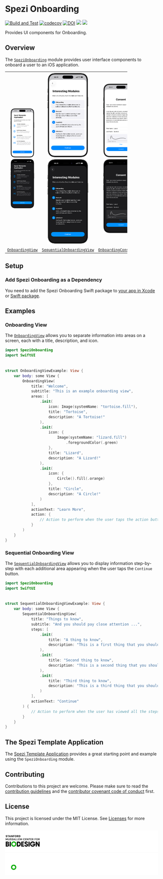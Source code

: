 <!--

This source file is part of the Stanford Spezi open-source project.

SPDX-FileCopyrightText: 2022 Stanford University and the project authors (see CONTRIBUTORS.md)

SPDX-License-Identifier: MIT
  
-->

# Spezi Onboarding

[![Build and Test](https://github.com/StanfordSpezi/SpeziOnboarding/actions/workflows/build-and-test.yml/badge.svg)](https://github.com/StanfordSpezi/SpeziOnboarding/actions/workflows/build-and-test.yml)
[![codecov](https://codecov.io/gh/StanfordSpezi/SpeziOnboarding/branch/main/graph/badge.svg?token=lsRIXi5IXY)](https://codecov.io/gh/StanfordSpezi/SpeziOnboarding)
[![DOI](https://zenodo.org/badge/DOI/10.5281/zenodo.7806970.svg)](https://doi.org/10.5281/zenodo.7806970)
[![](https://img.shields.io/endpoint?url=https%3A%2F%2Fswiftpackageindex.com%2Fapi%2Fpackages%2FStanfordSpezi%2FSpeziOnboarding%2Fbadge%3Ftype%3Dswift-versions)](https://swiftpackageindex.com/StanfordSpezi/SpeziOnboarding)
[![](https://img.shields.io/endpoint?url=https%3A%2F%2Fswiftpackageindex.com%2Fapi%2Fpackages%2FStanfordSpezi%2FSpeziOnboarding%2Fbadge%3Ftype%3Dplatforms)](https://swiftpackageindex.com/StanfordSpezi/SpeziOnboarding)

Provides UI components for Onboarding.


## Overview

The [`SpeziOnboarding`](https://swiftpackageindex.com/stanfordspezi/spezionboarding/documentation/spezionboarding) module provides user interface components to onboard a user to an iOS application.

<table style="width: 80%">
  <tr>
    <td align="center" width="33.33333%">
      <img src="Sources/SpeziOnboarding/SpeziOnboarding.docc/Resources/OnboardingView.png#gh-light-mode-only" alt="Screenshot displaying the onboarding view" width="80%"/>
      <img src="Sources/SpeziOnboarding/SpeziOnboarding.docc/Resources/OnboardingView~dark.png#gh-dark-mode-only" alt="Screenshot displaying the onboarding view" width="80%"/>
    </td>
    <td align="center" width="33.33333%">
      <img src="Sources/SpeziOnboarding/SpeziOnboarding.docc/Resources/SequentialOnboarding.png#gh-light-mode-only" alt="Screenshot displaying the sequential onboarding view" width="80%"/>
      <img src="Sources/SpeziOnboarding/SpeziOnboarding.docc/Resources/SequentialOnboarding~dark.png#gh-dark-mode-only" alt="Screenshot displaying the sequential onboarding view" width="80%"/>
    </td>
    <td align="center" width="33.33333%">
      <img src="Sources/SpeziOnboarding/SpeziOnboarding.docc/Resources/Consent.png#gh-light-mode-only" alt="Screenshot displaying the onboarding view" width="80%"/>
      <img src="Sources/SpeziOnboarding/SpeziOnboarding.docc/Resources/Consent~dark.png#gh-dark-mode-only" alt="Screenshot displaying the onboarding view" width="80%"/>
    </td>
  </tr>
  <tr>
    <td align="center">
      <a href="https://swiftpackageindex.com/stanfordspezi/spezionboarding/documentation/spezionboarding/onboardingview">
        <code>OnboardingView</code>
      </a>
    </td>
    <td align="center">
      <a href="https://swiftpackageindex.com/stanfordspezi/spezionboarding/documentation/spezionboarding/sequentialonboardingview">
        <code>SequentialOnboardingView</code>
      </a>
    </td>
    <td align="center">
      <a href="https://swiftpackageindex.com/stanfordspezi/speziconsent/documentation/speziconsent/onboardingconsentview">
        <code>OnboardingConsentView</code>
      </a>
    </td>
  </tr>
</table>


## Setup

### Add Spezi Onboarding as a Dependency

You need to add the Spezi Onboarding Swift package to
[your app in Xcode](https://developer.apple.com/documentation/xcode/adding-package-dependencies-to-your-app#) or
[Swift package](https://developer.apple.com/documentation/xcode/creating-a-standalone-swift-package-with-xcode#Add-a-dependency-on-another-Swift-package).


## Examples

### Onboarding View

The [`OnboardingView`](https://swiftpackageindex.com/stanfordspezi/spezionboarding/documentation/spezionboarding/onboardingview) allows you to separate information into areas on a screen, each with a title, description, and icon.

```swift
import SpeziOnboarding
import SwiftUI


struct OnboardingViewExample: View {
    var body: some View {
        OnboardingView(
            title: "Welcome",
            subtitle: "This is an example onboarding view",
            areas: [
                .init(
                    icon: Image(systemName: "tortoise.fill"), 
                    title: "Tortoise", 
                    description: "A Tortoise!"
                ),
                .init(
                    icon: {
                        Image(systemName: "lizard.fill")
                            .foregroundColor(.green)
                    },
                    title: "Lizard", 
                    description: "A Lizard!"
                ),
                .init(
                    icon: {
                        Circle().fill(.orange)
                    }, 
                    title: "Circle", 
                    description: "A Circle!"
                )
            ],
            actionText: "Learn More",
            action: {
                // Action to perform when the user taps the action button.
            }
        )
    }
}
```


### Sequential Onboarding View

The [`SequentialOnboardingView`](https://swiftpackageindex.com/stanfordspezi/spezionboarding/documentation/spezionboarding/sequentialonboardingview) allows you to display information step-by-step with each additional area appearing when the user taps the `Continue` button.

```swift
import SpeziOnboarding
import SwiftUI


struct SequentialOnboardingViewExample: View {
    var body: some View {
        SequentialOnboardingView(
            title: "Things to know",
            subtitle: "And you should pay close attention ...",
            steps: [
                .init(
                    title: "A thing to know", 
                    description: "This is a first thing that you should know; read carefully!"
                ),
                .init(
                    title: "Second thing to know", 
                    description: "This is a second thing that you should know; read carefully!"
                ),
                .init(
                    title: "Third thing to know", 
                    description: "This is a third thing that you should know; read carefully!"
                )
            ],
            actionText: "Continue"
        ) {
            // Action to perform when the user has viewed all the steps
        }
    }
}
```


## The Spezi Template Application

The [Spezi Template Application](https://github.com/StanfordSpezi/SpeziTemplateApplication) provides a great starting point and example using the `SpeziOnboarding` module.



## Contributing

Contributions to this project are welcome. Please make sure to read the [contribution guidelines](https://github.com/StanfordSpezi/.github/blob/main/CONTRIBUTING.md) and the [contributor covenant code of conduct](https://github.com/StanfordSpezi/.github/blob/main/CODE_OF_CONDUCT.md) first.


## License

This project is licensed under the MIT License. See [Licenses](https://github.com/StanfordSpezi/SpeziOnboarding/tree/main/LICENSES) for more information.

![Spezi Footer](https://raw.githubusercontent.com/StanfordSpezi/.github/main/assets/FooterLight.png#gh-light-mode-only)
![Spezi Footer](https://raw.githubusercontent.com/StanfordSpezi/.github/main/assets/FooterDark.png#gh-dark-mode-only)
